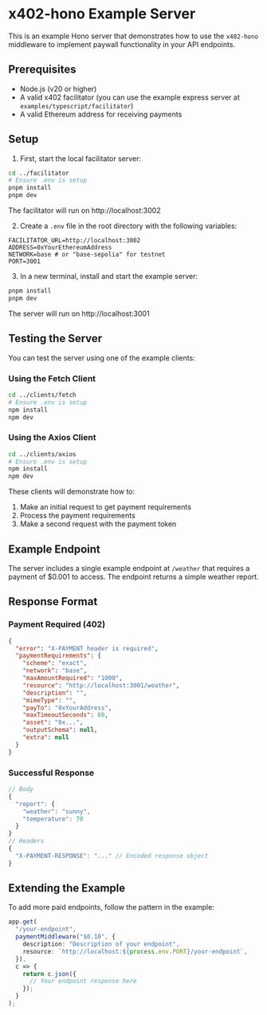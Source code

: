 # x402-hono Example Server

This is an example Hono server that demonstrates how to use the `x402-hono` middleware to implement paywall functionality in your API endpoints.

## Prerequisites

- Node.js (v20 or higher)
- A valid x402 facilitator (you can use the example express server at `examples/typescript/facilitator`)
- A valid Ethereum address for receiving payments

## Setup

1. First, start the local facilitator server:

```bash
cd ../facilitator
# Ensure .env is setup
pnpm install
pnpm dev
```

The facilitator will run on http://localhost:3002

2. Create a `.env` file in the root directory with the following variables:
```env
FACILITATOR_URL=http://localhost:3002
ADDRESS=0xYourEthereumAddress
NETWORK=base # or "base-sepolia" for testnet
PORT=3001
```

3. In a new terminal, install and start the example server:
```bash
pnpm install
pnpm dev
```
The server will run on http://localhost:3001


## Testing the Server

You can test the server using one of the example clients:

### Using the Fetch Client
```bash
cd ../clients/fetch
# Ensure .env is setup
npm install
npm dev
```

### Using the Axios Client
```bash
cd ../clients/axios
# Ensure .env is setup
npm install
npm dev
```

These clients will demonstrate how to:
1. Make an initial request to get payment requirements
2. Process the payment requirements
3. Make a second request with the payment token

## Example Endpoint

The server includes a single example endpoint at `/weather` that requires a payment of $0.001 to access. The endpoint returns a simple weather report.

## Response Format

### Payment Required (402)
```json
{
  "error": "X-PAYMENT header is required",
  "paymentRequirements": {
    "scheme": "exact",
    "network": "base",
    "maxAmountRequired": "1000",
    "resource": "http://localhost:3001/weather",
    "description": "",
    "mimeType": "",
    "payTo": "0xYourAddress",
    "maxTimeoutSeconds": 60,
    "asset": "0x...",
    "outputSchema": null,
    "extra": null
  }
}
```

### Successful Response
```ts
// Body
{
  "report": {
    "weather": "sunny",
    "temperature": 70
  }
}
// Headers
{
  "X-PAYMENT-RESPONSE": "..." // Encoded response object
}
```

## Extending the Example

To add more paid endpoints, follow the pattern in the example:

```typescript
app.get(
  "/your-endpoint",
  paymentMiddleware("$0.10", {
    description: "Description of your endpoint",
    resource: `http://localhost:${process.env.PORT}/your-endpoint`,
  }),
  c => {
    return c.json({
      // Your endpoint response here
    });
  }
);
```
